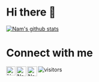 # Hi there 👋

<a href="https://github.com/hoangnam2261">
    <img align="center" src="https://github-readme-stats.vercel.app/api?username=hoangnam2261&show_icons=true&hide_border=true" alt="Nam's github stats"/>
</a>

# Connect with me
<a href="https://www.linkedin.com/in/nhnamcse">
    <img align="left" alt="Nam | Linkedin" width="24px" src="https://github.com/hoangnam2261/hoangnam2261/blob/master/asset/Linkedin.svg" />
</a>
<a href="mailto:hoangnam2261@gmail.com">
    <img align="left" alt="Nam | Gmail" width="26px" src="https://github.com/hoangnam2261/hoangnam2261/blob/master/asset/Gmail.svg" />
</a>
<a href="skype:hoangnam2261?chat">
    <img align="left" alt="Nam | Skype" width="26px" src="https://github.com/hoangnam2261/hoangnam2261/blob/master/asset/Skype.svg" />
</a>

![visitors](https://visitor-badge.laobi.icu/badge?page_id=hoangnam2261)
